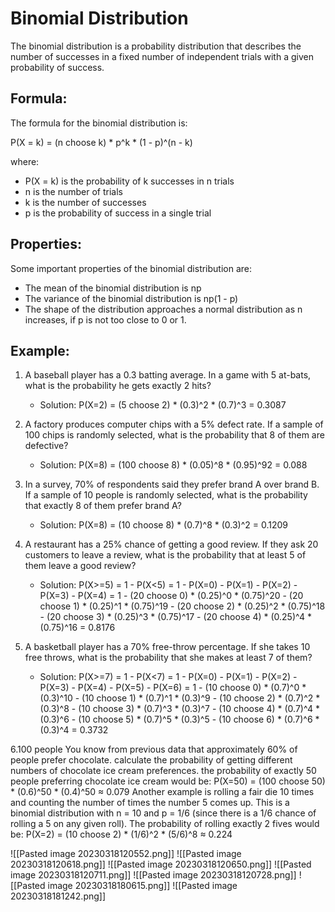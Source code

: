 # Binomial Distribution

The binomial distribution is a probability distribution that describes the number of successes in a fixed number of independent trials with a given probability of success.

## Formula:

The formula for the binomial distribution is:

P(X = k) = (n choose k) * p^k * (1 - p)^(n - k)

where:
- P(X = k) is the probability of k successes in n trials
- n is the number of trials
- k is the number of successes
- p is the probability of success in a single trial

## Properties:

Some important properties of the binomial distribution are:

- The mean of the binomial distribution is np
- The variance of the binomial distribution is np(1 - p)
- The shape of the distribution approaches a normal distribution as n increases, if p is not too close to 0 or 1.

## Example:


1. A baseball player has a 0.3 batting average. In a game with 5 at-bats, what is the probability he gets exactly 2 hits?
   - Solution: P(X=2) = (5 choose 2) * (0.3)^2 * (0.7)^3 = 0.3087

2. A factory produces computer chips with a 5% defect rate. If a sample of 100 chips is randomly selected, what is the probability that 8 of them are defective?
   - Solution: P(X=8) = (100 choose 8) * (0.05)^8 * (0.95)^92 = 0.088

3. In a survey, 70% of respondents said they prefer brand A over brand B. If a sample of 10 people is randomly selected, what is the probability that exactly 8 of them prefer brand A?
   - Solution: P(X=8) = (10 choose 8) * (0.7)^8 * (0.3)^2 = 0.1209

4. A restaurant has a 25% chance of getting a good review. If they ask 20 customers to leave a review, what is the probability that at least 5 of them leave a good review?
   - Solution: P(X>=5) = 1 - P(X<5) = 1 - P(X=0) - P(X=1) - P(X=2) - P(X=3) - P(X=4)
                 = 1 - (20 choose 0) * (0.25)^0 * (0.75)^20 - (20 choose 1) * (0.25)^1 * (0.75)^19 - (20 choose 2) * (0.25)^2 * (0.75)^18 - (20 choose 3) * (0.25)^3 * (0.75)^17 - (20 choose 4) * (0.25)^4 * (0.75)^16
                 = 0.8176

5. A basketball player has a 70% free-throw percentage. If she takes 10 free throws, what is the probability that she makes at least 7 of them?
   - Solution: P(X>=7) = 1 - P(X<7) = 1 - P(X=0) - P(X=1) - P(X=2) - P(X=3) - P(X=4) - P(X=5) - P(X=6)
                 = 1 - (10 choose 0) * (0.7)^0 * (0.3)^10 - (10 choose 1) * (0.7)^1 * (0.3)^9 - (10 choose 2) * (0.7)^2 * (0.3)^8 - (10 choose 3) * (0.7)^3 * (0.3)^7 - (10 choose 4) * (0.7)^4 * (0.3)^6 - (10 choose 5) * (0.7)^5 * (0.3)^5 - (10 choose 6) * (0.7)^6 * (0.3)^4
                 = 0.3732



6.100 people You know from previous data that approximately 60% of people prefer chocolate.  calculate the probability of getting different numbers of chocolate ice cream preferences. 
		the probability of exactly 50 people preferring chocolate    ice cream would be:
			P(X=50) = (100 choose 50) * (0.6)^50 * (0.4)^50 ≈ 0.079 Another example is rolling a fair die 10 times and counting the number of times the number 5 comes up. This is a binomial distribution with n = 10 and p = 1/6 (since there is a 1/6 chance of rolling a 5 on any given roll). The probability of rolling exactly 2 fives would be: P(X=2) = (10 choose 2) * (1/6)^2 * (5/6)^8 ≈ 0.224



![[Pasted image 20230318120552.png]]
![[Pasted image 20230318120618.png]]
![[Pasted image 20230318120650.png]]
![[Pasted image 20230318120711.png]]
![[Pasted image 20230318120728.png]]
![[Pasted image 20230318180615.png]]
![[Pasted image 20230318181242.png]]
